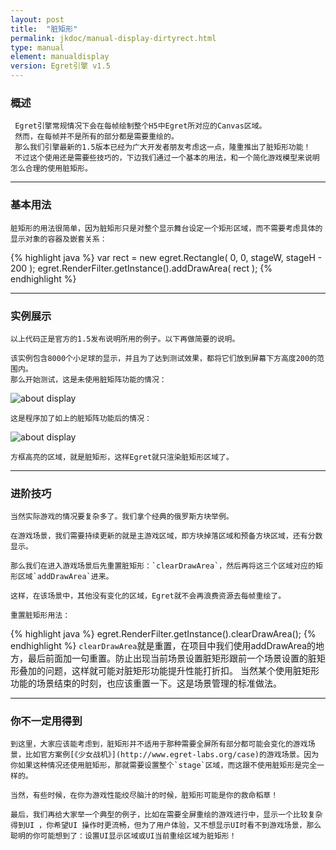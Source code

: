 ```yaml
---
layout: post
title:  "脏矩形"
permalink: jkdoc/manual-display-dirtyrect.html
type: manual
element: manualdisplay
version: Egret引擎 v1.5
---
```


### 概述

     Egret引擎常规情况下会在每帧绘制整个H5中Egret所对应的Canvas区域。     
     然而，在每帧并不是所有的部分都是需要重绘的。   
     那么我们引擎最新的1.5版本已经为广大开发者朋友考虑这一点，隆重推出了脏矩形功能！     
     不过这个使用还是需要些技巧的，下边我们通过一个基本的用法，和一个简化游戏模型来说明怎么合理的使用脏矩形。          
    
 -------
### 基本用法
   
    脏矩形的用法很简单，因为脏矩形只是对整个显示舞台设定一个矩形区域，而不需要考虑具体的显示对象的容器及嵌套关系：        
{% highlight java %}
var rect = new egret.Rectangle( 0, 0, stageW, stageH - 200 );
egret.RenderFilter.getInstance().addDrawArea( rect );
{% endhighlight %}
    
 -------
### 实例展示
   
    以上代码正是官方的1.5发布说明所用的例子。以下再做简要的说明。
       
    该实例包含8000个小足球的显示，并且为了达到测试效果，都将它们放到屏幕下方高度200的范围内。
    那么开始测试，这是未使用脏矩阵功能的情况：
  
![about display]({{site.baseurl}}/assets/img-jk/manual-display-dirtyrect/no-dirty_70.jpg)
    
   
    这是程序加了如上的脏矩阵功能后的情况：
![about display]({{site.baseurl}}/assets/img-jk/manual-display-dirtyrect/dirty_70.jpg)
   
    方框高亮的区域，就是脏矩形，这样Egret就只渲染脏矩形区域了。  
   
    
 -------
### 进阶技巧
   
    当然实际游戏的情况要复杂多了。我们拿个经典的俄罗斯方块举例。         
      
    在游戏场景，我们需要持续更新的就是主游戏区域，即方块掉落区域和预备方块区域，还有分数显示。    
            
    那么我们在进入游戏场景后先重置脏矩形：`clearDrawArea`，然后再将这三个区域对应的矩形区域`addDrawArea`进来。          
    
    这样，在该场景中，其他没有变化的区域，Egret就不会再浪费资源去每帧重绘了。          
       
    重置脏矩形用法：
{% highlight java %}
egret.RenderFilter.getInstance().clearDrawArea();
{% endhighlight %}
    `clearDrawArea`就是重置，在项目中我们使用addDrawArea的地方，最后前面加一句重置。防止出现当前场景设置脏矩形跟前一个场景设置的脏矩形叠加的问题，这样就可能对脏矩形功能提升性能打折扣。
    当然某个使用脏矩形功能的场景结束的时刻，也应该重置一下。这是场景管理的标准做法。
  
    
 -------
### 你不一定用得到
    到这里，大家应该能考虑到，脏矩形并不适用于那种需要全屏所有部分都可能会变化的游戏场景，比如官方案例[《少女战机》](http://www.egret-labs.org/case)的游戏场景。因为你如果这种情况还使用脏矩形，那就需要设置整个`stage`区域，而这跟不使用脏矩形是完全一样的。          
     
    当然，有些时候，在你为游戏性能绞尽脑汁的时候，脏矩形可能是你的救命稻草！          
       
    最后，我们再给大家举一个典型的例子，比如在需要全屏重绘的游戏进行中，显示一个比较复杂得到UI ，你希望UI 操作时更流畅，但为了用户体验，又不想显示UI时看不到游戏场景，那么聪明的你可能想到了：设置UI显示区域或UI当前重绘区域为脏矩形！









